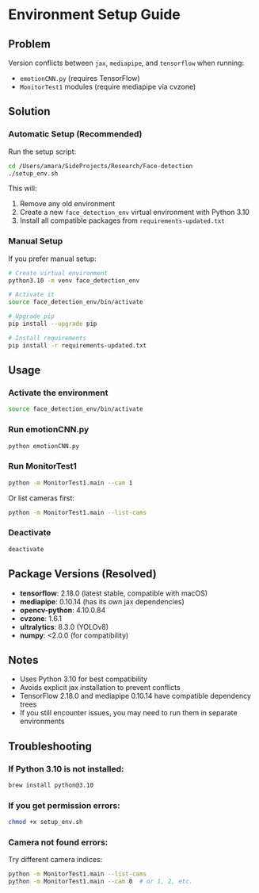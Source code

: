 # Environment Setup Guide

## Problem
Version conflicts between `jax`, `mediapipe`, and `tensorflow` when running:
- `emotionCNN.py` (requires TensorFlow)
- `MonitorTest1` modules (require mediapipe via cvzone)

## Solution

### Automatic Setup (Recommended)

Run the setup script:
```bash
cd /Users/amara/SideProjects/Research/Face-detection
./setup_env.sh
```

This will:
1. Remove any old environment
2. Create a new `face_detection_env` virtual environment with Python 3.10
3. Install all compatible packages from `requirements-updated.txt`

### Manual Setup

If you prefer manual setup:

```bash
# Create virtual environment
python3.10 -m venv face_detection_env

# Activate it
source face_detection_env/bin/activate

# Upgrade pip
pip install --upgrade pip

# Install requirements
pip install -r requirements-updated.txt
```

## Usage

### Activate the environment
```bash
source face_detection_env/bin/activate
```

### Run emotionCNN.py
```bash
python emotionCNN.py
```

### Run MonitorTest1
```bash
python -m MonitorTest1.main --cam 1
```

Or list cameras first:
```bash
python -m MonitorTest1.main --list-cams
```

### Deactivate
```bash
deactivate
```

## Package Versions (Resolved)

- **tensorflow**: 2.18.0 (latest stable, compatible with macOS)
- **mediapipe**: 0.10.14 (has its own jax dependencies)
- **opencv-python**: 4.10.0.84
- **cvzone**: 1.6.1
- **ultralytics**: 8.3.0 (YOLOv8)
- **numpy**: <2.0.0 (for compatibility)

## Notes

- Uses Python 3.10 for best compatibility
- Avoids explicit jax installation to prevent conflicts
- TensorFlow 2.18.0 and mediapipe 0.10.14 have compatible dependency trees
- If you still encounter issues, you may need to run them in separate environments

## Troubleshooting

### If Python 3.10 is not installed:
```bash
brew install python@3.10
```

### If you get permission errors:
```bash
chmod +x setup_env.sh
```

### Camera not found errors:
Try different camera indices:
```bash
python -m MonitorTest1.main --list-cams
python -m MonitorTest1.main --cam 0  # or 1, 2, etc.
```
